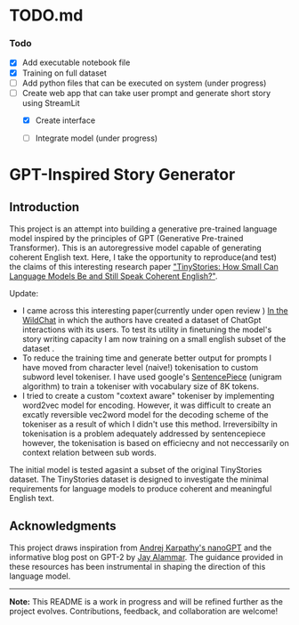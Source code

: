 # TODO.md

### Todo

- [x] Add executable notebook file  
- [x] Training on full dataset 
- [ ] Add python files that can be executed on system (under progress)
- [ ] Create web app that can take user prompt and generate short story using StreamLit
    - [x] Create interface
    - [ ] Integrate model (under progress)
  

# GPT-Inspired Story Generator

## Introduction

This project is an attempt into building a generative pre-trained language model inspired by the principles of GPT (Generative Pre-trained Transformer). This is an autoregressive model capable of generating coherent English text. Here, I take the opportunity to reproduce(and test) the claims of this interesting research paper ["TinyStories: How Small Can Language Models Be and Still Speak Coherent English?"](https://arxiv.org/pdf/2305.07759.pdf).

Update:
* I came across this interesting paper(currently under open review ) [In the WildChat](https://openreview.net/pdf?id=Bl8u7ZRlbM) in which the authors have created a dataset of ChatGpt interactions with its users. To test its utility in finetuning the model's story writing capacity I am now training on a small english subset of the dataset .
* To reduce the training time and generate better output for prompts I have moved from character level (naive!) tokenisation to custom subword level tokeniser. I have used google's [SentencePiece](https://github.com/google/sentencepiece) (unigram algorithm) to train a tokeniser with vocabulary size of 8K tokens.
* I tried to create a custom "coxtext aware" tokeniser by implementing word2vec model for encoding. However, it was difficult to create an excatly reversible vec2word model for the decoding scheme of the tokeniser as a result of which I didn't use this method. Irreversibilty in tokenisation is a problem adequately addressed by sentencepiece however, the tokenisation is based on efficiecny and not neccessarily on context relation between sub words.

The initial model is tested agasint a subset of the original TinyStories dataset. The TinyStories dataset is designed to investigate the minimal requirements for language models to produce coherent and meaningful English text.

## Acknowledgments

This project draws inspiration from [Andrej Karpathy's nanoGPT](https://youtu.be/kCc8FmEb1nY?feature=shared) and the informative blog post on GPT-2 by [Jay Alammar](https://jalammar.github.io/illustrated-gpt2/). The guidance provided in these resources has been instrumental in shaping the direction of this language model.

---

**Note:** This README is a work in progress and will be refined further as the project evolves. Contributions, feedback, and collaboration are welcome!


